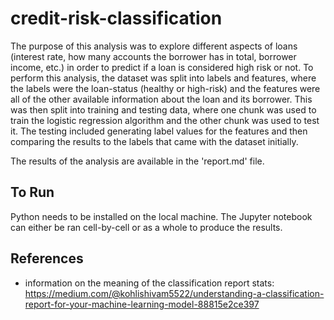 # credit-risk-classification

The purpose of this analysis was to explore different aspects of loans (interest rate, how many accounts the borrower has in total, borrower income, etc.) in order to predict if a loan is considered high risk or not. To perform this analysis, the dataset was split into labels and features, where the labels were the loan-status (healthy or high-risk) and the features were all of the other available information about the loan and its borrower. This was then split into training and testing data, where one chunk was used to train the logistic regression algorithm and the other chunk was used to test it. The testing included generating label values for the features and then comparing the results to the labels that came with the dataset initially.

The results of the analysis are available in the 'report.md' file.

## To Run
Python needs to be installed on the local machine. The Jupyter notebook can either be ran cell-by-cell or as a whole to produce the results.

## References
- information on the meaning of the classification report stats: https://medium.com/@kohlishivam5522/understanding-a-classification-report-for-your-machine-learning-model-88815e2ce397 